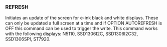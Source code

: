 

### REFRESH

 Initiates an update of the screen for e-ink black and white displays. These can only be updated a full screen at a time and if OPTION AUTOREFRESH is OFF this command can be used to trigger the write. This command works with the following displays: N5110, SSD1306I2C, SSD1306I2C32, SSD1306SPI, ST7920.